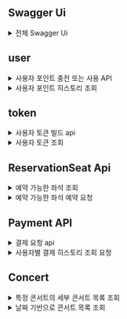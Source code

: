 
## Swagger Ui
<details>
<summary>전체 Swagger Ui</summary>
<div markdown="1">

![img.png](img.png)

</div>
</details>



## user
<details>
<summary>사용자 포인트 충전 또는 사용 API</summary>
<div markdown="1">

![img_1.png](img_1.png)

</div>
</details>

<details>
<summary>사용자 포인트 히스토리 조회</summary>
<div markdown="1">

![img_2.png](img_2.png)

</div>
</details>




## token

<details>
<summary>사용자 토큰 빌드 api</summary>
<div markdown="1">

![img_3.png](img_3.png)

</div>
</details>

<details>
<summary>사용자 토큰 조회</summary>
<div markdown="1">

![img_4.png](img_4.png)

</div>
</details>



## ReservationSeat Api

<details>
<summary>예약 가능한 좌석 조회</summary>
<div markdown="1">

![img_6.png](img_6.png)

</div>
</details>


<details>
<summary>예약 가능한 좌석 예약 요청</summary>
<div markdown="1">

![img_5.png](img_5.png)

</div>
</details>



## Payment API

<details>
<summary>결제 요청 api</summary>
<div markdown="1">

![img_9.png](img_9.png)

</div>
</details>

<details>
<summary>사용자별 결제 히스토리 조회 요청 </summary>
<div markdown="1">

![img_10.png](img_10.png)

</div>
</details>



## Concert
<details>
<summary>특정 콘서트의 세부 콘서트 목록 조회</summary>
<div markdown="1">

![img_7.png](img_7.png)

</div>
</details>

<details>
<summary>날짜 기반으로 콘서트 목록 조회</summary>
<div markdown="1">

![img_8.png](img_8.png)

</div>
</details>


